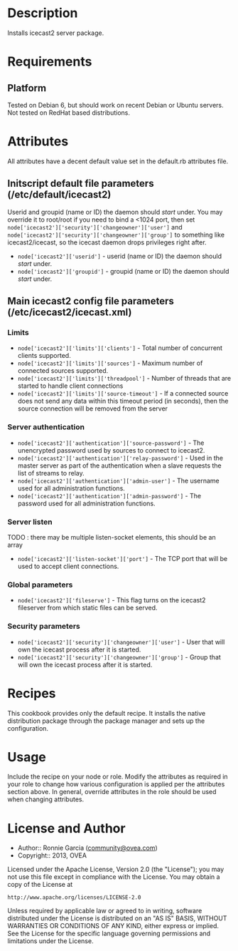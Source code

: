 Description
===========

Installs icecast2 server package.

Requirements
============

Platform
--------

Tested on Debian 6, but should work on recent Debian or Ubuntu servers.
Not tested on RedHat based distributions.

Attributes
==========

All attributes have a decent default value set in the default.rb attributes file.

## Initscript default file parameters (/etc/default/icecast2)

Userid and groupid (name or ID) the daemon should *start* under.
You may override it to root/root if you need to bind a <1024 port, then set
`node['icecast2']['security']['changeowner']['user']` and
`node['icecast2']['security']['changeowner']['group']`
to something like icecast2/icecast, so the icecast daemon drops privileges right after.

* `node['icecast2']['userid']` - userid (name or ID) the daemon should *start* under.
* `node['icecast2']['groupid']` - groupid (name or ID) the daemon should *start* under.

## Main icecast2 config file parameters (/etc/icecast2/icecast.xml)

### Limits

* `node['icecast2']['limits']['clients']` - Total number of concurrent clients supported.
* `node['icecast2']['limits']['sources']` - Maximum number of connected sources supported.
* `node['icecast2']['limits']['threadpool']` - Number of threads that are started to
  handle client connections
* `node['icecast2']['limits']['source-timeout']` - If a connected source does not send any
  data within this timeout period (in seconds), then the source connection will be removed
  from the server

### Server authentication

* `node['icecast2']['authentication']['source-password']` - The unencrypted password used
  by sources to connect to icecast2.
* `node['icecast2']['authentication']['relay-password']` - Used in the master server as
  part of the authentication when a slave requests the list of streams to relay. 
* `node['icecast2']['authentication']['admin-user']` - The username used for all
  administration functions.
* `node['icecast2']['authentication']['admin-password']` - The password used for all
  administration functions.

### Server listen

TODO : there may be multiple listen-socket elements, this should be an array

* `node['icecast2']['listen-socket']['port']` - The TCP port that will be used to accept
 client connections.

### Global parameters

* `node['icecast2']['fileserve']` - This flag turns on the icecast2 fileserver from which
  static files can be served.

### Security parameters

* `node['icecast2']['security']['changeowner']['user']` - User that will own the icecast
  process after it is started. 
* `node['icecast2']['security']['changeowner']['group']` - Group that will own the icecast
  process after it is started. 

Recipes
=======

This cookbook provides only the default recipe.
It installs the native distribution package through the package manager and sets up the
configuration.

Usage
=====

Include the recipe on your node or role.
Modify the attributes as required in your role to change how various configuration is
applied per the attributes section above. In general, override attributes in the role
should be used when changing attributes.

License and Author
==================

- Author:: Ronnie Garcia (<community@ovea.com>)
- Copyright:: 2013, OVEA

Licensed under the Apache License, Version 2.0 (the "License");
you may not use this file except in compliance with the License.
You may obtain a copy of the License at

    http://www.apache.org/licenses/LICENSE-2.0

Unless required by applicable law or agreed to in writing, software
distributed under the License is distributed on an "AS IS" BASIS,
WITHOUT WARRANTIES OR CONDITIONS OF ANY KIND, either express or implied.
See the License for the specific language governing permissions and
limitations under the License.


